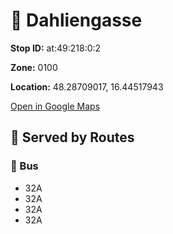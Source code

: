 # 🚉 Dahliengasse


**Stop ID:** at:49:218:0:2

**Zone:** 0100

**Location:** 48.28709017, 16.44517943

[Open in Google Maps](https://www.google.com/maps?q=48.28709017,16.44517943)

## 🚆 Served by Routes

### 🚌 Bus
- 32A
- 32A
- 32A
- 32A